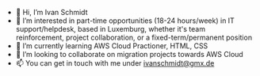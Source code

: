 - 👋 Hi, I’m Ivan Schmidt
- 👀 I’m interested in part-time opportunities (18-24 hours/week) in IT support/helpdesk, based in Luxemburg, whether it's team reinforcement, project collaboration, or a fixed-term/permanent position
- 🌱 I’m currently learning AWS Cloud Practioner, HTML, CSS
- 💞️ I’m looking to collaborate on migration projects towards AWS Cloud
- 📫 You can get in touch with me under ivanschmidt@gmx.de

<!---
SchmidtIvan/SchmidtIvan is a ✨ special ✨ repository because its `README.md` (this file) appears on your GitHub profile.
You can click the Preview link to take a look at your changes.
--->
